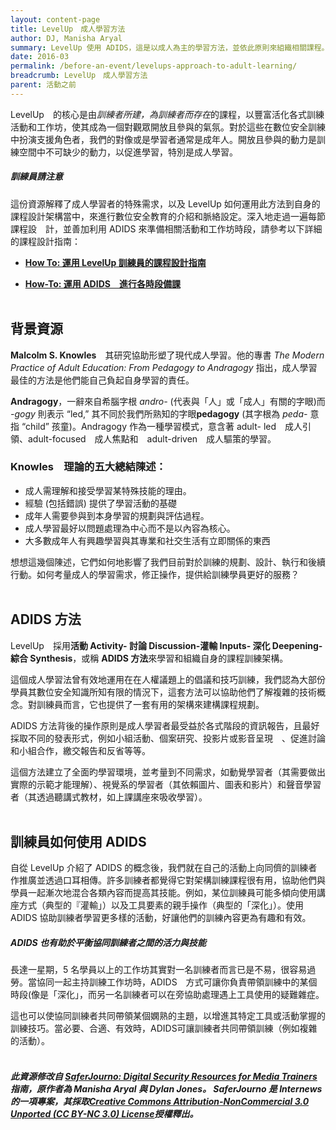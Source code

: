 ```yaml
---
layout: content-page
title: LevelUp　成人學習方法
author: DJ, Manisha Aryal
summary: LevelUp 使用 ADIDS，這是以成人為主的學習方法，並依此原則來組織相關課程。但這套方法從何而來，又為什麼要挑選它作為本教材的方法呢？
date: 2016-03
permalink: /before-an-event/levelups-approach-to-adult-learning/
breadcrumb: LevelUp　成人學習方法
parent: 活動之前
---
```

LevelUp　的核心是由*訓練者所建，為訓練者而存在*的課程，以豐富活化各式訓練活動和工作坊，使其成為一個對觀眾開放且參與的氣氛。對於這些在數位安全訓練中扮演支援角色者，我們的對像或是學習者通常是成年人。開放且參與的動力是訓練空間中不可缺少的動力，以促進學習，特別是成人學習。 

##### *訓練員請注意*
這份資源解釋了成人學習者的特殊需求，以及 LevelUp 如何運用此方法到自身的課程設計架構當中，來進行數位安全教育的介紹和脈絡設定。深入地走過一遍每節課程設　計，並善加利用 ADIDS 來準備相關活動和工作坊時段，請參考以下詳細的課程設計指南：

- [**How To: 運用 LevelUp 訓練員的課程設計指南**](/level-up/before-an-event/using-levelup-trainers-curriculum/)

- [**How-To: 運用 ADIDS　進行各時段備課**](/level-up/before-an-event/preparing-sessions-using-adids/) 
<br><br>

## 背景資源
**Malcolm S. Knowles**　其研究協助形塑了現代成人學習。他的專書 *The Modern Practice of Adult Education: From Pedagogy to Andragogy* 指出，成人學習最佳的方法是他們能自己負起自身學習的責任。

**Andragogy**，一辭來自希腦字根 *andro-* (代表與「人」或「成人」有關的字眼)而 *-gogy* 則表示 “led,” 其不同於我們所熟知的字眼**pedagogy** (其字根為 *peda-* 意指 “child” 孩童)。Andragogy 作為一種學習模式，意含著 adult- led　成人引領、adult-focused　成人焦點和　adult-driven　成人驅策的學習。 

### Knowles　理論的五大總結陳述：
- 成人需理解和接受學習某特殊技能的理由。
- 經驗 (包括錯誤) 提供了學習活動的基礎
- 成年人需要參與到本身學習的規劃與評估過程。
- 成人學習最好以問題處理為中心而不是以內容為核心。
- 大多數成年人有興趣學習與其專業和社交生活有立即關係的東西

想想這幾個陳述，它們如何地影響了我們目前對於訓練的規劃、設計、執行和後續行動。如何考量成人的學習需求，修正操作，提供給訓練學員更好的服務？
<br><br>

## ADIDS 方法
LevelUp　採用**活動 Activity- 討論 Discussion-灌輸 Inputs- 深化 Deepening- 綜合 Synthesis**，或稱 **ADIDS 方法**來學習和組織自身的課程訓練架構。　

這個成人學習法曾有效地運用在在人權議題上的倡議和技巧訓練，我們認為大部份學員其數位安全知識所知有限的情況下，這套方法可以協助他們了解複雜的技術概念。對訓練員而言，它也提供了一套有用的架構來建構課程規劃。

ADIDS 方法背後的操作原則是成人學習者最受益於各式階段的資訊報告，且最好採取不同的發表形式，例如小組活動、個案研究、投影片或影音呈現　、促進討論和小組合作，繳交報告和反省等等。

這個方法建立了全面旳學習環境，並考量到不同需求，如動覺學習者（其需要做出實際的示範才能理解）、視覺系的學習者（其依賴圖片、圖表和影片）和聲音學習者（其透過聽講式教材，如上課講座來吸收學習）。
<br><br>

## 訓練員如何使用 ADIDS
自從 LevelUp 介紹了 ADIDS 的概念後，我們就在自己的活動上向同儕的訓練者作推廣並透過口耳相傳。許多訓練者都覺得它對架構訓練課程很有用，協助他們與學員一起漸次地混合各類內容而提高其技能。例如，某位訓練員可能多傾向使用講座方式（典型的『灌輸」）以及工具要素的親手操作（典型的「深化」）。使用 ADIDS 協助訓練者學習更多樣的活動，好讓他們的訓練內容更為有趣和有效。

##### ADIDS 也有助於平衡協同訓練者之間的活力與技能

長達一星期，5 名學員以上的工作坊其實對一名訓練者而言已是不易，很容易過勞。當協同一起主持訓練工作坊時，ADIDS　方式可讓你負責帶領訓練中的某個時段(像是「深化」，而另一名訓練者可以在旁協助處理遇上工具使用的疑難雜症。

這也可以使協同訓練者共同帶領某個嫻熟的主題，以增進其特定工具或活動掌握的訓練技巧。當必要、合適、有效時，ADIDS可讓訓練者共同帶領訓練（例如複雜的活動）。
<br><br>

##### 此資源修改自 [SaferJourno: Digital Security Resources for Media Trainers](http://saferjourno.internews.org/)指南，原作者為 Manisha Aryal 與 Dylan Jones。 SaferJourno 是 Internews 的一項專案，其採取[Creative Commons Attribution-NonCommercial 3.0 Unported (CC BY-NC 3.0) License](https://creativecommons.org/licenses/by-nc/3.0/us/)授權釋出。

